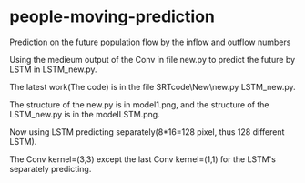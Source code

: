 # people-moving-prediction

Prediction on the future population flow by the inflow and outflow numbers 

Using the medieum output of the Conv in file new.py to predict the future by LSTM in LSTM_new.py.

The latest work(The code) is in the file SRTcode\New\new.py LSTM_new.py.

The structure of the new.py is in model1.png, and the structure of the LSTM_new.py is in the modelLSTM.png.

Now using LSTM predicting separately(8*16=128 pixel, thus 128 different LSTM).

The Conv kernel=(3,3) except the last Conv kernel=(1,1) for the LSTM's separately predicting.
